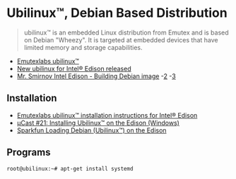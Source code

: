 Ubilinux™, Debian Based Distribution
==

> ubilinux™ is an embedded Linux distribution from Emutex and is based on Debian "Wheezy". It is targeted at embedded devices that have limited memory and storage capabilities.

- [Emutexlabs ubilinux™](http://www.emutexlabs.com/ubilinux)
- [New ubilinux for Intel® Edison released](http://www.emutexlabs.com/blog/225-new-ubilinux-for-intel-edison-released)
- [Mr. Smirnov Intel Edison - Building Debian image](http://mr-smirnov.com/2016/02/08/intel-edison-building-debian-image/)
-[2](https://communities.intel.com/thread/60446?start=0&tstart=0)
-[3](https://communities.intel.com/thread/60224?start=0&tstart=0)


## Installation

- [Emutexlabs ubilinux™ installation instructions for Intel® Edison](http://www.emutexlabs.com/ubilinux/29-ubilinux/218-ubilinux-installation-instructions-for-intel-edison)
- [µCast #21: Installing Ubilinux™ on the Edison (Windows)](https://www.youtube.com/watch?v=BSnXjuttSgY)
- [Sparkfun Loading Debian (Ubilinux™) on the Edison](https://learn.sparkfun.com/tutorials/loading-debian-ubilinux-on-the-edison)

## Programs

    root@ubilinux:~# apt-get install systemd